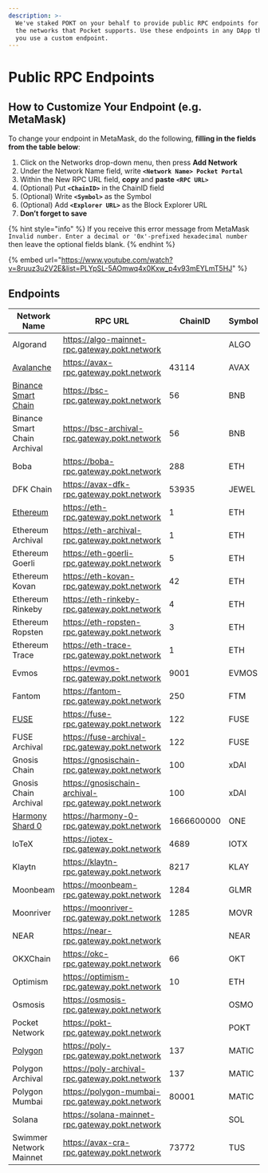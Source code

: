 ```yaml
---
description: >-
  We've staked POKT on your behalf to provide public RPC endpoints for all of
  the networks that Pocket supports. Use these endpoints in any DApp that lets
  you use a custom endpoint.
---
```


# Public RPC Endpoints

## How to Customize Your Endpoint (e.g. MetaMask)

To change your endpoint in MetaMask, do the following, **filling in the fields from the table below**:

1. Click on the Networks drop-down menu, then press **Add Network**
2. Under the Network Name field, write **`<Network Name> Pocket Portal`**
3. Within the New RPC URL field, **copy** and **paste** **`<RPC URL>`**
4. (Optional) Put **`<ChainID>`** in the ChainID field
5. (Optional) Write **`<Symbol>`** as the Symbol
6. (Optional) Add **`<Explorer URL>`** as the Block Explorer URL
7. **Don’t forget to save**

{% hint style="info" %}
If you receive this error message from MetaMask `Invalid number. Enter a decimal or '0x'-prefixed hexadecimal number` then leave the optional fields blank.
{% endhint %}

{% embed url="https://www.youtube.com/watch?v=8ruuz3u2V2E&list=PLYpSL-5AOmwq4x0Kxw_p4v93mEYLmT5HJ" %}

## Endpoints

| Network Name                                        | RPC URL                                               | ChainID    | Symbol | Explorer URL                          |
| --------------------------------------------------- | ----------------------------------------------------- | ---------- | ------ | ------------------------------------- |
| Algorand                                            | https://algo-mainnet-rpc.gateway.pokt.network         |            | ALGO   | https://algoexplorer.io               |
| [Avalanche](https://youtu.be/9SNGe2tfmmw)           | https://avax-rpc.gateway.pokt.network                 | 43114      | AVAX   | https://cchain.explorer.avax.network  |
| [Binance Smart Chain](https://youtu.be/fLTvtBtOEg0) | https://bsc-rpc.gateway.pokt.network                  | 56         | BNB    | https://bscscan.com                   |
| Binance Smart Chain Archival                        | https://bsc-archival-rpc.gateway.pokt.network         | 56         | BNB    |                                       |
| Boba                                                | https://boba-rpc.gateway.pokt.network                 | 288        | ETH    | https://blockexplorer.boba.network    |
| DFK Chain                                           | https://avax-dfk-rpc.gateway.pokt.network             | 53935      | JEWEL  | https://explorer.dfkchain.com         |
| [Ethereum](https://youtu.be/8ruuz3u2V2E)            | https://eth-rpc.gateway.pokt.network                  | 1          | ETH    | https://etherscan.io                  |
| Ethereum Archival                                   | https://eth-archival-rpc.gateway.pokt.network         | 1          | ETH    |                                       |
| Ethereum Goerli                                     | https://eth-goerli-rpc.gateway.pokt.network           | 5          | ETH    | https://goerli.etherscan.io           |
| Ethereum Kovan                                      | https://eth-kovan-rpc.gateway.pokt.network            | 42         | ETH    | https://kovan.etherscan.io            |
| Ethereum Rinkeby                                    | https://eth-rinkeby-rpc.gateway.pokt.network          | 4          | ETH    | https://rinkeby.etherscan.io          |
| Ethereum Ropsten                                    | https://eth-ropsten-rpc.gateway.pokt.network          | 3          | ETH    | https://ropsten.etherscan.io          |
| Ethereum Trace                                      | https://eth-trace-rpc.gateway.pokt.network            | 1          | ETH    |                                       |
| Evmos                                               | https://evmos-rpc.gateway.pokt.network                | 9001       | EVMOS  | https://evm.evmos.org                 |
| Fantom                                              | https://fantom-rpc.gateway.pokt.network               | 250        | FTM    | https://ftmscan.com                   |
| [FUSE](https://youtu.be/sSg8QWgR\_T8)               | https://fuse-rpc.gateway.pokt.network                 | 122        | FUSE   | https://explorer.fuse.io              |
| FUSE Archival                                       | https://fuse-archival-rpc.gateway.pokt.network        | 122        | FUSE   |                                       |
| Gnosis Chain                                        | https://gnosischain-rpc.gateway.pokt.network          | 100        | xDAI   | https://blockscout.com/poa/xdai       |
| Gnosis Chain Archival                               | https://gnosischain-archival-rpc.gateway.pokt.network | 100        | xDAI   |                                       |
| [Harmony Shard 0](https://youtu.be/w9ZziTu0ROo)     | https://harmony-0-rpc.gateway.pokt.network            | 1666600000 | ONE    | https://explorer.harmony.one          |
| IoTeX                                               | https://iotex-rpc.gateway.pokt.network                | 4689       | IOTX   | https://iotexscan.io                  |
| Klaytn                                              | https://klaytn-rpc.gateway.pokt.network               | 8217       | KLAY   | https://scope.klaytn.com              |
| Moonbeam                                            | https://moonbeam-rpc.gateway.pokt.network             | 1284       | GLMR   | https://moonscan.io                   |
| Moonriver                                           | https://moonriver-rpc.gateway.pokt.network            | 1285       | MOVR   | https://moonriver.moonscan.io         |
| NEAR                                                | https://near-rpc.gateway.pokt.network                 |            | NEAR   | https://www.nearscan.org              |
| OKXChain                                            | https://okc-rpc.gateway.pokt.network                  | 66         | OKT    | https://www.oklink.com/en/okc         |
| Optimism                                            | https://optimism-rpc.gateway.pokt.network             | 10         | ETH    | https://optimistic.etherscan.io       |
| Osmosis                                             | https://osmosis-rpc.gateway.pokt.network              |            | OSMO   | https://www.mintscan.io/osmosis       |
| Pocket Network                                      | https://pokt-rpc.gateway.pokt.network                 |            | POKT   | https://explorer.pokt.network         |
| [Polygon](https://youtu.be/C0jDq20pBYQ)             | https://poly-rpc.gateway.pokt.network                 | 137        | MATIC  | https://polygonscan.com               |
| Polygon Archival                                    | https://poly-archival-rpc.gateway.pokt.network        | 137        | MATIC  |                                       |
| Polygon Mumbai                                      | https://polygon-mumbai-rpc.gateway.pokt.network       | 80001      | MATIC  |                                       |
| Solana                                              | https://solana-mainnet-rpc.gateway.pokt.network       |            | SOL    |                                       |
| Swimmer Network Mainnet                             | https://avax-cra-rpc.gateway.pokt.network             | 73772      | TUS    | https://explorer.swimmer.network      |
